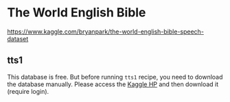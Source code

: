# The World English Bible

https://www.kaggle.com/bryanpark/the-world-english-bible-speech-dataset

## tts1

This database is free. But before running `tts1` recipe, you need to download the database manually.
Please access the [Kaggle HP](https://www.kaggle.com/bryanpark/the-world-english-bible-speech-dataset) and then download it (require login).

